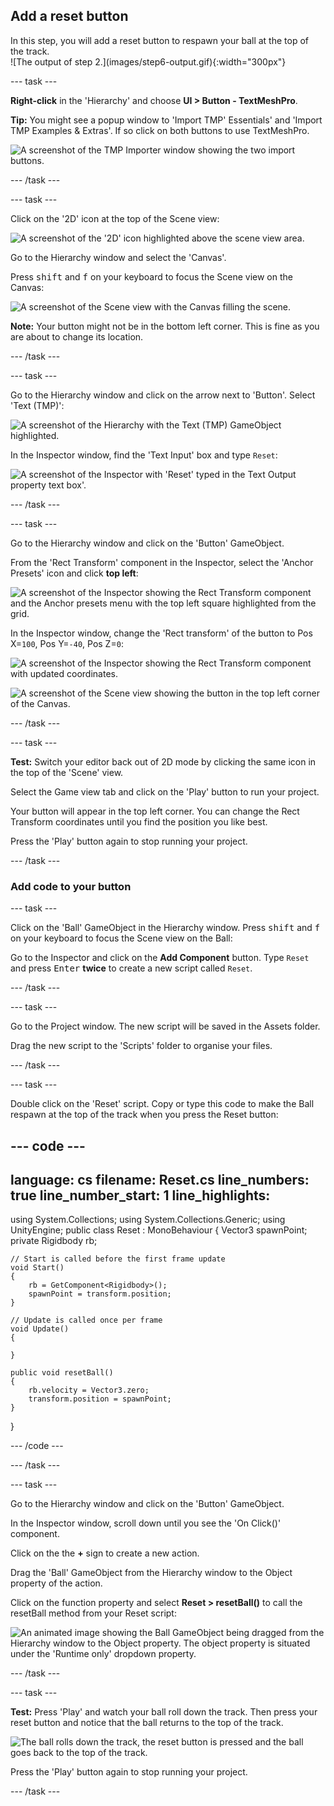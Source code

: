 ## Add a reset button

<div style="display: flex; flex-wrap: wrap">
<div style="flex-basis: 200px; flex-grow: 1; margin-right: 15px;">
In this step, you will add a reset button to respawn your ball at the top of the track.
</div>
<div>
![The output of step 2.](images/step6-output.gif){:width="300px"}
</div>
</div>

--- task ---

**Right-click** in the 'Hierarchy' and choose **UI > Button - TextMeshPro**.

**Tip:** You might see a popup window to 'Import TMP' Essentials' and 'Import TMP Examples & Extras'. If so click on both buttons to use TextMeshPro.

![A screenshot of the TMP Importer window showing the two import buttons.](images/TMP-import.png)

--- /task ---

--- task ---

Click on the '2D' icon at the top of the Scene view: 

![A screenshot of the '2D' icon highlighted above the scene view area.](images/2d-icon.png)

Go to the Hierarchy window and select the 'Canvas'.

Press <kbd>shift</kbd> and <kbd>f</kbd> on your keyboard to focus the Scene view on the Canvas:

![A screenshot of the Scene view with the Canvas filling the scene.](images/canvas-focus.png)

**Note:** Your button might not be in the bottom left corner. This is fine as you are about to change its location.

--- /task ---

--- task ---

Go to the Hierarchy window and click on the arrow next to 'Button'. Select 'Text (TMP)':

![A screenshot of the Hierarchy with the Text (TMP) GameObject highlighted.](images/text-object.png)

In the Inspector window, find the 'Text Input' box and type `Reset`:

![A screenshot of the Inspector with 'Reset' typed in the Text Output property text box'.](images/reset-text.png)

--- /task ---

--- task ---

Go to the Hierarchy window and click on the 'Button' GameObject. 

From the 'Rect Transform' component in the Inspector, select the 'Anchor Presets' icon and click **top left**: 

![A screenshot of the Inspector showing the Rect Transform component and the Anchor presets menu with the top left square highlighted from the grid.](images/anchor-presets.png)

In the Inspector window, change the 'Rect transform' of the button to Pos X=`100`, Pos Y=`-40`, Pos Z=`0`:

![A screenshot of the Inspector showing the Rect Transform component with updated coordinates.](images/rect-transform.png)

![A screenshot of the Scene view showing the button in the top left corner of the Canvas.](images/top-left-button.png)

--- /task ---

--- task ---

**Test:** Switch your editor back out of 2D mode by clicking the same icon in the top of the 'Scene' view. 

Select the Game view tab and click on the 'Play' button to run your project.  

Your button will appear in the top left corner. You can change the Rect Transform coordinates until you find the position you like best. 

Press the 'Play' button again to stop running your project. 

--- /task ---

### Add code to your button

--- task ---

Click on the 'Ball' GameObject in the Hierarchy window. Press <kbd>shift</kbd> and <kbd>f</kbd> on your keyboard to focus the Scene view on the Ball: 

Go to the Inspector and click on the **Add Component** button. Type `Reset` and press <kbd>Enter</kbd> **twice** to create a new script called `Reset`.

--- /task ---

--- task ---

Go to the Project window. The new script will be saved in the Assets folder.

Drag the new script to the 'Scripts' folder to organise your files.

--- /task ---

--- task ---

Double click on the 'Reset' script. Copy or type this code to make the Ball respawn at the top of the track when you press the Reset button:

--- code ---
---
language: cs
filename: Reset.cs
line_numbers: true
line_number_start: 1
line_highlights: 
---

using System.Collections;
using System.Collections.Generic;
using UnityEngine;
public class Reset : MonoBehaviour
{
    Vector3 spawnPoint;
    private Rigidbody rb;

    // Start is called before the first frame update
    void Start()
    {
        rb = GetComponent<Rigidbody>();
        spawnPoint = transform.position;
    }

    // Update is called once per frame
    void Update()
    {

    }

    public void resetBall()
    {
        rb.velocity = Vector3.zero;
        transform.position = spawnPoint;
    }
}


--- /code ---

--- /task ---

--- task ---

Go to the Hierarchy window and click on the 'Button' GameObject. 

In the Inspector window, scroll down until you see the 'On Click()' component.

Click on the the **+** sign to create a new action.

Drag the  'Ball' GameObject from the Hierarchy window to the Object property of the action. 

Click on the function property and select **Reset > resetBall()** to call the resetBall method from your Reset script:

![An animated image showing the Ball GameObject being dragged from the Hierarchy window to the Object property. The object property is situated under the 'Runtime only' dropdown property.](images/onclick-ball.gif)

--- /task ---

--- task ---

**Test:** Press 'Play' and watch your ball roll down the track. Then press your reset button and notice that the ball returns to the top of the track.

![The ball rolls down the track, the reset button is pressed and the ball goes back to the top of the track.](images/step6-output.gif)

Press the 'Play' button again to stop running your project. 

--- /task ---
